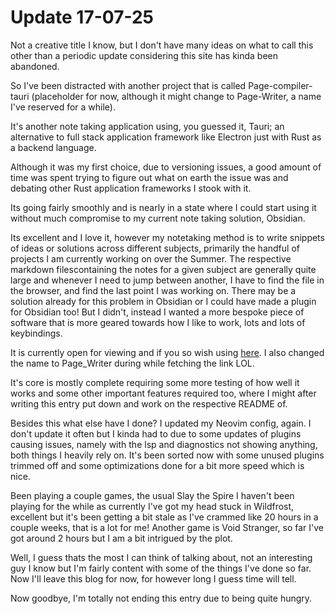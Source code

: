 # Update 17-07-25

Not a creative title I know, but I don't have many ideas on what to call this other than a periodic update considering this site has kinda been abandoned.

So I've been distracted with another project that is called Page-compiler-tauri (placeholder for now, although it might change to Page-Writer, a name I've reserved for a while).

It's another note taking application using, you guessed it, Tauri; an alternative to full stack application framework like Electron just with Rust as a backend language. 

Although it was my first choice, due to versioning issues, a good amount of time was spent trying to figure out what on earth the issue was and debating other Rust application frameworks I stook with it.

Its going fairly smoothly and is nearly in a state where I could start using it without much compromise to my current note taking solution, Obsidian.

Its excellent and I love it, however my notetaking method is to write snippets of ideas or solutions across different subjects, primarily the handful of projects I am currently working on over the Summer. The respective markdown filescontaining the notes for a given subject are generally quite large and whenever I need to jump between another, I have to find the file in the browser, and find the last point I was working on. There may be a solution already for this problem in Obsidian or I could have made a plugin for Obsidian too! But I didn't, instead I wanted a more bespoke piece of software that is more geared towards how I like to work, lots and lots of keybindings.

It is currently open for viewing and if you so wish using [here](https://github.com/FuzionDragon/Page_Writer). I also changed the name to Page_Writer during while fetching the link LOL.

It's core is mostly complete requiring some more testing of how well it works and some other important features required too, where I might after writing this entry put down and work on the respective README of.

Besides this what else have I done? I updated my Neovim config, again. I don't update it often but I kinda had to due to some updates of plugins causing issues, namely with the lsp and diagnostics not showing anything, both things I heavily rely on. It's been sorted now with some unused plugins trimmed off and some optimizations done for a bit more speed which is nice.

Been playing a couple games, the usual Slay the Spire I haven't been playing for the while as currently I've got my head stuck in Wildfrost, excellent but it's been getting a bit stale as I've crammed like 20 hours in a couple weeks, that is a lot for me! Another game is Void Stranger, so far I've got around 2 hours but I am a bit intrigued by the plot.

Well, I guess thats the most I can think of talking about, not an interesting guy I know but I'm fairly content with some of the things I've done so far. Now I'll leave this blog for now, for however long I guess time will tell.

Now goodbye, I'm totally not ending this entry due to being quite hungry.
